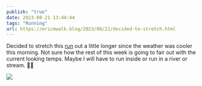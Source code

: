 ```yaml
---
publish: "true"
date: 2023-08-21 13:44:44
tags: "Running"
url: https://ericmwalk.blog/2023/08/21/decided-to-stretch.html
---
```


Decided to stretch this [run](https://strava.com/activities/9691341127) out a little longer since the weather was cooler this morning. Not sure how the rest of this week is going to fair out with the current looking temps. Maybe I will have to run inside or run in a river or stream. 🏃‍♂️

![](https://ericmwalk.blog/uploads/2023/da1f52daa3.jpg)